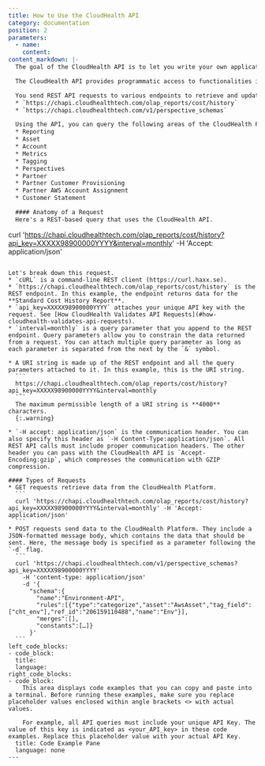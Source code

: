 ```yaml
---
title: How to Use the CloudHealth API
category: documentation
position: 2
parameters:
  - name:
    content:
content_markdown: |-
  The goal of the CloudHealth API is to let you write your own applications that leverage and extend CloudHealth functionality.

  The CloudHealth API provides programmatic access to functionalities in the CloudHealth platform using REST-based arguments and JSON-formatted responses.

  You send REST API requests to various endpoints to retrieve and update data from the CloudHealth Platform. Different API functionality can be found at different endpoints. Here are some example endpoints.
  * `https://chapi.cloudhealthtech.com/olap_reports/cost/history`
  * `https://chapi.cloudhealthtech.com/v1/perspective_schemas`

  Using the API, you can query the following areas of the CloudHealth Platform.
  * Reporting
  * Asset
  * Account
  * Metrics
  * Tagging
  * Perspectives
  * Partner
  * Partner Customer Provisioning
  * Partner AWS Account Assignment
  * Customer Statement

  #### Anatomy of a Request
  Here's a REST-based query that uses the CloudHealth API.

  ```
  curl 'https://chapi.cloudhealthtech.com/olap_reports/cost/history?api_key=XXXXX98900000YYYY&interval=monthly' -H 'Accept: application/json'
  ```

  Let's break down this request.
  * `cURL` is a command-line REST client (https://curl.haxx.se).
  * `https://chapi.cloudhealthtech.com/olap_reports/cost/history` is the REST endpoint. In this example, the endpoint returns data for the **Standard Cost History Report**.
  * `api_key=XXXXX98900000YYYY` attaches your unique API key with the request. See [How CloudHealth Validates API Requests](#how-cloudhealth-validates-api-requests).
  * `interval=monthly` is a query parameter that you append to the REST endpoint. Query parameters allow you to constrain the data returned from a request. You can attach multiple query parameter as long as each parameter is separated from the next by the `&` symbol.

  * A URI string is made up of the REST endpoint and all the query parameters attached to it. In this example, this is the URI string.
    ```
    https://chapi.cloudhealthtech.com/olap_reports/cost/history?api_key=XXXXX98900000YYYY&interval=monthly
    ```
    The maximum permissible length of a URI string is **4000** characters.
    {:.warning}

  * `-H accept: application/json` is the communication header. You can also specify this header as `-H Content-Type:application/json`. All REST API calls must include proper communication headers. The other header you can pass with the CloudHealth API is `Accept-Encoding:gzip`, which compresses the communication with GZIP compression.

  #### Types of Requests
  * GET requests retrieve data from the CloudHealth Platform.
    ```
    curl 'https://chapi.cloudhealthtech.com/olap_reports/cost/history?api_key=XXXXX98900000YYYY&interval=monthly' -H 'Accept: application/json'
    ```
  * POST requests send data to the CloudHealth Platform. They include a JSON-formatted message body, which contains the data that should be sent. Here, the message body is specified as a parameter following the `-d` flag.
    ```
    curl 'https://chapi.cloudhealthtech.com/v1/perspective_schemas?api_key=XXXXX98900000YYYY'
      -H 'content-type: application/json'
      -d '{
        "schema":{
          "name":"Environment-API",
          "rules":[{"type":"categorize","asset":"AwsAsset","tag_field":["cht_env"],"ref_id":"206159110488","name":"Env"}],
          "merges":[],
          "constants":[…]}
        }'
    ```
left_code_blocks:
  - code_block:
    title:
    language:
right_code_blocks:
  - code_block:
      This area displays code examples that you can copy and paste into a terminal. Before running these examples, make sure you replace placeholder values enclosed within angle brackets <> with actual values.

      For example, all API queries must include your unique API Key. The value of this key is indicated as <your_API_key> in these code examples. Replace this placeholder value with your actual API Key.
    title: Code Example Pane
    language: none
---
```

